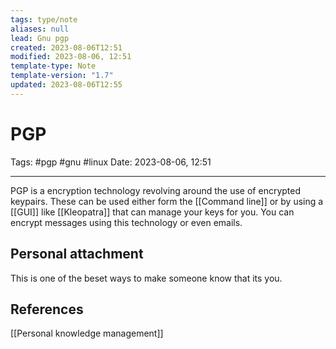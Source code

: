 ```yaml
---
tags: type/note
aliases: null
lead: Gnu pgp
created: 2023-08-06T12:51
modified: 2023-08-06, 12:51
template-type: Note
template-version: "1.7"
updated: 2023-08-06T12:55
---
```


# PGP

Tags: #pgp #gnu #linux 
Date: 2023-08-06, 12:51

---

PGP is a encryption technology revolving around the use of encrypted keypairs. These can be used either form the [[Command line]] or by using a [[GUI]] like [[Kleopatra]] that can manage your keys for you. You can encrypt messages using this technology or even emails.   

## Personal attachment 

This is one of the beset ways to make someone know that its you. 

## References

[[Personal knowledge management]]